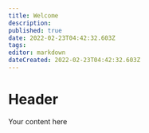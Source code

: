```yaml
---
title: Welcome 
description: 
published: true
date: 2022-02-23T04:42:32.603Z
tags: 
editor: markdown
dateCreated: 2022-02-23T04:42:32.603Z
---
```


# Header
Your content here